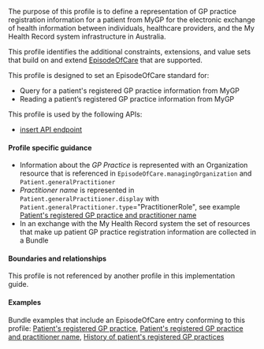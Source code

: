 The purpose of this profile is to define a representation of GP practice registration information for a patient from MyGP for the electronic exchange of health information between individuals, healthcare providers, and the My Health Record system infrastructure in Australia.

This profile identifies the additional constraints, extensions, and value sets that build on and extend [EpisodeOfCare](http://hl7.org/fhir/R4/episodeofcare.html) that are supported. 

This profile is designed to set an EpisodeOfCare standard for:
* Query for a patient's registered GP practice information from MyGP
* Reading a patient’s registered GP practice information from MyGP

This profile is used by the following APIs:
* [insert API endpoint](StructureDefinition-TBD-1.html)


#### Profile specific guidance
- Information about the *GP Practice* is represented with an Organization resource that is referenced in `EpisodeOfCare.managingOrganization` and `Patient.generalPractitioner`
- *Practitioner name* is represented in `Patient.generalPractitioner.display` with `Patient.generalPractitioner.type`="PractitionerRole", see example [Patient's registered GP practice and practitioner name](Bundle-vpr-02.html)
- In an exchange with the My Health Record system the set of resources that make up patient GP practice registration information are collected in a Bundle


#### Boundaries and relationships
This profile is not referenced by another profile in this implementation guide.  


#### Examples
Bundle examples that include an EpisodeOfCare entry conforming to this profile: <a href="Bundle-vpr-01.html">Patient's registered GP practice</a>, <a href="Bundle-vpr-02.html">Patient's registered GP practice and practitioner name</a>, <a href="Bundle-vpr-03.html">History of patient's registered GP practices</a>
      